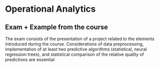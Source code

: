 # Operational Analytics
## Exam + Example from the course

The exam consists of the presentation of a project related to the elements introduced during the course. 
Considerations of data preprocessing, implementation of at least two predictive algorithms (statistical, neural regression trees), and statistical comparison of the relative quality of predictions are essential
